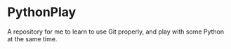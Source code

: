 # PythonPlay
A repository for me to learn to use Git properly, and play with some Python at the same time.
